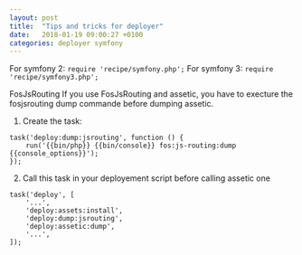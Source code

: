 ```yaml
---
layout: post
title:  "Tips and tricks for deployer"
date:   2018-01-19 09:00:27 +0100
categories: deployer symfony
---
```


For symfony 2: `require 'recipe/symfony.php';`
For symfony 3: `require 'recipe/symfony3.php';`

FosJsRouting
If you use FosJsRouting and assetic, you have to execture the fosjsrouting dump commande before dumping assetic.

1. Create the task:
```
task('deploy:dump:jsrouting', function () {
    run('{{bin/php}} {{bin/console}} fos:js-routing:dump {{console_options}}');
});
```
2. Call this task in your deployement script before calling assetic one
```
task('deploy', [
    '...',
    'deploy:assets:install',
    'deploy:dump:jsrouting',
    'deploy:assetic:dump',
    '...',
]);
```